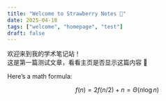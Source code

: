 ```yaml
---
title: "Welcome to Strawberry Notes 🍓"
date: 2025-04-18
tags: ["welcome", "homepage", "test"]
draft: false
---
```


欢迎来到我的学术笔记站！  
这是第一篇测试文章，看看主页是否显示这篇内容 👀

Here’s a math formula:

$$
f(n) = 2f(n/2) + n = \Theta(n \log n)
$$